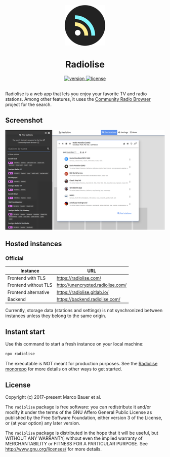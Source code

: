 <div align="center">
  <img src="src/assets/img/logo.svg" alt="Radiolise logo" height="128">
  <h1>Radiolise</h1>
  <a aria-label="Version" href="https://www.npmjs.com/package/radiolise">
    <img src="https://img.shields.io/npm/v/radiolise?style=for-the-badge" alt="version" />
  </a>
  <a aria-label="License" href="LICENSE">
    <img src="https://img.shields.io/npm/l/radiolise?style=for-the-badge" alt="license" />
  </a>
</div>

<br />

Radiolise is a web app that lets you enjoy your favorite TV and radio stations. Among other
features, it uses the [Community Radio Browser](http://www.radio-browser.info/) project for the
search.

## Screenshot

![Radiolise screenshot](screenshot.png)

## Hosted instances

### Official

| Instance             | URL                                 |
| -------------------- | ----------------------------------- |
| Frontend with TLS    | <https://radiolise.com/>            |
| Frontend without TLS | <http://unencrypted.radiolise.com/> |
| Frontend alternative | <https://radiolise.gitlab.io/>      |
| Backend              | <https://backend.radiolise.com/>    |

Currently, storage data (stations and settings) is not synchronized between instances unless they
belong to the same origin.

## Instant start

Use this command to start a fresh instance on your local machine:

```sh
npx radiolise
```

The executable is NOT meant for production purposes. See the
[Radiolise monorepo](https://gitlab.com/radiolise/radiolise.gitlab.io) for more details on other
ways to get started.

## License

Copyright (c) 2017-present Marco Bauer et al.

The `radiolise` package is free software: you can redistribute it and/or modify it under the terms
of the GNU Affero General Public License as published by the Free Software Foundation, either
version 3 of the License, or (at your option) any later version.

The `radiolise` package is distributed in the hope that it will be useful, but WITHOUT ANY WARRANTY;
without even the implied warranty of MERCHANTABILITY or FITNESS FOR A PARTICULAR PURPOSE. See
http://www.gnu.org/licenses/ for more details.
